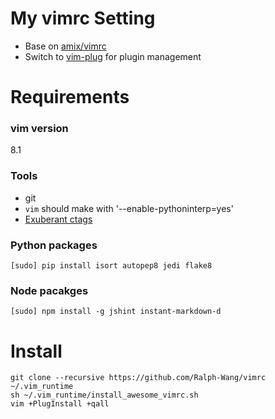 
# My vimrc Setting

* Base on [amix/vimrc](https://github.com/amix/vimrc)
* Switch to [vim-plug](https://github.com/junegunn/vim-plug) for plugin management

# Requirements

### vim version

8.1

### Tools
* git
* `vim` should make with '--enable-pythoninterp=yes'
* [Exuberant ctags](http://ctags.sourceforge.net/)

### Python packages
```
[sudo] pip install isort autopep8 jedi flake8
```

### Node pacakges

```
[sudo] npm install -g jshint instant-markdown-d
```


# Install

```
git clone --recursive https://github.com/Ralph-Wang/vimrc ~/.vim_runtime
sh ~/.vim_runtime/install_awesome_vimrc.sh
vim +PlugInstall +qall
```
